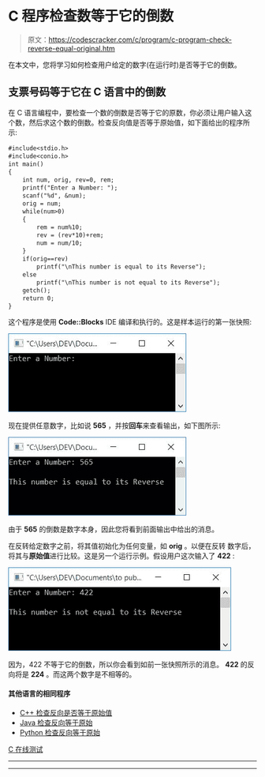 # C 程序检查数等于它的倒数

> 原文：<https://codescracker.com/c/program/c-program-check-reverse-equal-original.htm>

在本文中，您将学习如何检查用户给定的数字(在运行时)是否等于它的倒数。

## 支票号码等于它在 C 语言中的倒数

在 C 语言编程中，要检查一个数的倒数是否等于它的原数，你必须让用户输入这个数，然后求这个数的倒数。检查反向值是否等于原始值，如下面给出的程序所示:

```
#include<stdio.h>
#include<conio.h>
int main()
{
    int num, orig, rev=0, rem;
    printf("Enter a Number: ");
    scanf("%d", &num);
    orig = num;
    while(num>0)
    {
        rem = num%10;
        rev = (rev*10)+rem;
        num = num/10;
    }
    if(orig==rev)
        printf("\nThis number is equal to its Reverse");
    else
        printf("\nThis number is not equal to its Reverse");
    getch();
    return 0;
}
```

这个程序是使用 **Code::Blocks** IDE 编译和执行的。这是样本运行的第一张快照:

![c program reverse original](img/85f3b37be095d36b6045ae9e8a47c107.png)

现在提供任意数字，比如说 **565** ，并按**回车**来查看输出，如下图所示:

![c check reverse equal original not](img/6dfd8da6e2e3784dd68f1bf3eb57e8c7.png)

由于 **565** 的倒数是数字本身，因此您将看到前面输出中给出的消息。

在反转给定数字之前，将其值初始化为任何变量，如 **orig** 。以便在反转 数字后，将其与**原始值**进行比较。这是另一个运行示例。假设用户这次输入了 **422** :

![reverse original program c](img/d38e096f12f955e3e2036433a456164c.png)

因为，422 不等于它的倒数，所以你会看到如前一张快照所示的消息。 **422** 的反向将是 **224** 。而这两个数字是不相等的。

#### 其他语言的相同程序

*   [C++ 检查反向是否等于原始值](/cpp/program/cpp-program-check-reverse-equal-original.htm)
*   [Java 检查反向等于原始](/java/program/java-program-check-reverse-equal-original.htm)
*   [Python 检查反向等于原始](/python/program/python-program-check-reverse-equal-original.htm)

[C 在线测试](/exam/showtest.php?subid=2)

* * *

* * *